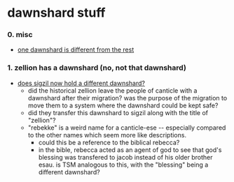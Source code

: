 # dawnshard stuff

### 0. misc
- [one dawnshard is different from the rest](https://wob.coppermind.net/events/226/#e4824)

### 1. zellion has a dawnshard (no, not that dawnshard)
- [does sigzil now hold a different dawnshard?](https://wob.coppermind.net/adv_search/?query=hoid+intent)
  + did the historical zellion leave the people of canticle with a dawnshard after their migration?  was the purpose of the migration to move them to a system where the dawnshard could be kept safe?
  + did they transfer this dawnshard to sigzil along with the title of "zellion"?
  + "rebekke" is a weird name for a canticle-ese -- especially compared to the other names which seem more like descriptions.
    + could this be a reference to the biblical rebecca?
    + in the bible, rebecca acted as an agent of god to see that god's blessing was transfered to jacob instead of his older brother esau.  is TSM analogous to this, with the "blessing" being a different dawnshard?
